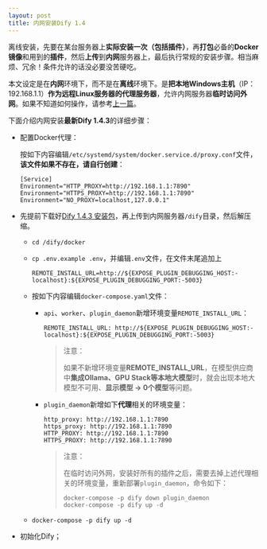 ```yaml
---
layout: post
title: 内网安装Dify 1.4
---
```


离线安装，先要在某台服务器上**实际安装一次（包括插件）**，再**打包**必备的**Docker镜像**和用到的**插件**，然后**上传**到**内网**服务器上，最后执行常规的安装步骤。相当麻烦、冗余！条件允许的话没必要没苦硬吃。

本文设定是在**内网**环境下，而不是在**离线**环境下。是**把本地Windows主机**（IP：192.168.1.1）**作为远程Linux服务器的代理服务器**，允许内网服务器**临时访问外网**。如果不知道如何操作，请参考[上一篇](https://warnier-zhang.github.io/How-to-setup-A-Local-Proxy-Server-for-the-Remote-Server/)。

下面介绍内网安装**最新Dify 1.4.3**的详细步骤：

- 配置Docker代理：

  按如下内容编辑`/etc/systemd/system/docker.service.d/proxy.conf`文件，**该文件如果不存在，请自行创建**：

  ```
  [Service]
  Environment="HTTP_PROXY=http://192.168.1.1:7890"
  Environment="HTTPS_PROXY=http://192.168.1.1:7890"
  Environment="NO_PROXY=localhost,127.0.0.1"
  ```

- 先提前下载好[Dify 1.4.3 安装包](https://github.com/langgenius/dify/releases/tag/1.4.3)，再上传到内网服务器`/dify`目录，然后解压缩。

  - `cd /dify/docker`

  - `cp .env.example .env`，并编辑`.env`文件，在文件末尾追加上

    ```
    REMOTE_INSTALL_URL=http://${EXPOSE_PLUGIN_DEBUGGING_HOST:-localhost}:${EXPOSE_PLUGIN_DEBUGGING_PORT:-5003}
    ```

  - 按如下内容编辑`docker-compose.yaml`文件：

    - `api`、`worker`、`plugin_daemon`新增环境变量`REMOTE_INSTALL_URL`：

      ```
      REMOTE_INSTALL_URL: http://${EXPOSE_PLUGIN_DEBUGGING_HOST:-localhost}:${EXPOSE_PLUGIN_DEBUGGING_PORT:-5003}
      ```

      > 注意：
      >
      > 如果不新增环境变量**REMOTE_INSTALL_URL**，在模型供应商中**集成Ollama、GPU Stack等本地大模型**时，就会出现本地大模型不可用、**显示模型 -> 0个模型**等问题。

    - `plugin_daemon`新增如下**代理**相关的环境变量：

      ```
      http_proxy: http://192.168.1.1:7890
      https_proxy: http://192.168.1.1:7890
      HTTP_PROXY: http://192.168.1.1:7890
      HTTPS_PROXY: http://192.168.1.1:7890
      ```
      > 注意：
      >
      > 在临时访问外网，安装好所有的插件之后，需要去掉上述代理相关的环境变量，重新部署`plugin_daemon`，命令如下：
      >
      > ```
      > docker-compose -p dify down plugin_daemon
      > docker-compose -p dify up -d
      > ```
  - `docker-compose -p dify up -d`

- 初始化Dify；

